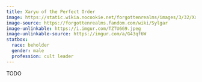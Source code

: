 ```yaml
---
title: Xaryu of the Perfect Order
image: https://static.wikia.nocookie.net/forgottenrealms/images/3/32/Xanathar-5e.jpg
image-source: https://forgottenrealms.fandom.com/wiki/Sylgar
image-unlinkable: https://i.imgur.com/TZTU6G9.jpeg
image-unlinkable-source: https://imgur.com/a/G43qf6W
statbox:
  race: beholder
  gender: male
  profession: cult leader
---
```


TODO
